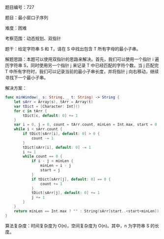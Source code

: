 题目编号：727

题目：最小窗口子序列

难度：困难

考察范围：动态规划、双指针

题干：给定字符串 S 和 T，请在 S 中找出包含 T 所有字母的最小子串。

解题思路：本题可以使用双指针的思路来解决。首先，我们可以使用一个指针 i 遍历字符串 S，同时使用另一个指针 j 来记录 T 中已经匹配的字符个数。当 j 匹配完 T 中所有字符时，我们可以记录当前的最小子串长度，并将指针 j 向右移动，继续寻找下一个最小子串。

解决方案：

```swift
func minWindow(_ s: String, _ t: String) -> String {
    let sArr = Array(s), tArr = Array(t)
    var tDict = [Character: Int]()
    for c in tArr {
        tDict[c, default: 0] += 1
    }
    var i = 0, j = 0, count = tArr.count, minLen = Int.max, start = 0
    while i < sArr.count {
        if tDict[sArr[i], default: 0] > 0 {
            count -= 1
        }
        tDict[sArr[i], default: 0] -= 1
        i += 1
        while count == 0 {
            if i - j < minLen {
                minLen = i - j
                start = j
            }
            if tDict[sArr[j], default: 0] == 0 {
                count += 1
            }
            tDict[sArr[j], default: 0] += 1
            j += 1
        }
    }
    return minLen == Int.max ? "" : String(sArr[start..<start+minLen])
}
```

算法复杂度：时间复杂度为 O(n)，空间复杂度为 O(n)。其中，n 为字符串 S 的长度。